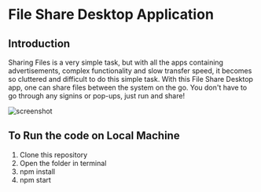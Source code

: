 # File Share Desktop Application
## Introduction
Sharing Files is a very simple task, but with all the apps containing advertisements, complex functionality and slow transfer speed, it becomes so cluttered and difficult to do this simple task.
With this File Share Desktop app, one can share files between the system on the go. You don't have to go through any signins or pop-ups, just run and share!

![screenshot](https://github.com/AdityaKG-169/FileTransfer/blob/master/Screenshot%202020-09-23%20at%201.44.40%20AM.png?raw=true)

## To Run the code on Local Machine

1. Clone this repository
2. Open the folder in terminal
3. npm install
4. npm start
